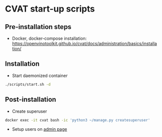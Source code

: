 # CVAT start-up scripts

## Pre-installation steps

- Docker, docker-compose installation: https://openvinotoolkit.github.io/cvat/docs/administration/basics/installation/
<!-- - Build (pull) all requured images
```bash
./scripts/build.sh
``` -->

## Installation

- Start daemonized container
```bash
./scripts/start.sh -d
```

## Post-installation

- Create superuser
```bash
docker exec -it cvat bash -ic 'python3 ~/manage.py createsuperuser'
```
- Setup users on [admin page](http://localhost:8080/admin)
